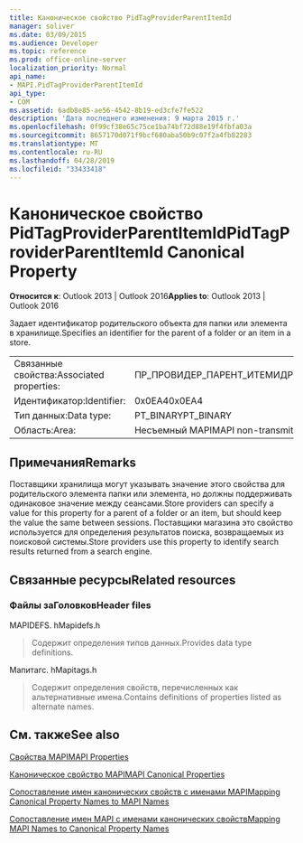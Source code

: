 ```yaml
---
title: Каноническое свойство PidTagProviderParentItemId
manager: soliver
ms.date: 03/09/2015
ms.audience: Developer
ms.topic: reference
ms.prod: office-online-server
localization_priority: Normal
api_name:
- MAPI.PidTagProviderParentItemId
api_type:
- COM
ms.assetid: 6adb8e85-ae56-4542-8b19-ed3cfe7fe522
description: 'Дата последнего изменения: 9 марта 2015 г.'
ms.openlocfilehash: 0f99cf38e65c75ce1ba74bf72d88e19f4fbfa03a
ms.sourcegitcommit: 8657170d071f9bcf680aba50b9c07f2a4fb82283
ms.translationtype: MT
ms.contentlocale: ru-RU
ms.lasthandoff: 04/28/2019
ms.locfileid: "33433418"
---
```

# <a name="pidtagproviderparentitemid-canonical-property"></a><span data-ttu-id="cf954-103">Каноническое свойство PidTagProviderParentItemId</span><span class="sxs-lookup"><span data-stu-id="cf954-103">PidTagProviderParentItemId Canonical Property</span></span>

  
  
<span data-ttu-id="cf954-104">**Относится к**: Outlook 2013 | Outlook 2016</span><span class="sxs-lookup"><span data-stu-id="cf954-104">**Applies to**: Outlook 2013 | Outlook 2016</span></span> 
  
<span data-ttu-id="cf954-105">Задает идентификатор родительского объекта для папки или элемента в хранилище.</span><span class="sxs-lookup"><span data-stu-id="cf954-105">Specifies an identifier for the parent of a folder or an item in a store.</span></span>
  
|||
|:-----|:-----|
|<span data-ttu-id="cf954-106">Связанные свойства:</span><span class="sxs-lookup"><span data-stu-id="cf954-106">Associated properties:</span></span>  <br/> |<span data-ttu-id="cf954-107">ПР_ПРОВИДЕР_ПАРЕНТ_ИТЕМИД</span><span class="sxs-lookup"><span data-stu-id="cf954-107">PR_PROVIDER_PARENT_ITEMID</span></span>  <br/> |
|<span data-ttu-id="cf954-108">Идентификатор:</span><span class="sxs-lookup"><span data-stu-id="cf954-108">Identifier:</span></span>  <br/> |<span data-ttu-id="cf954-109">0x0EA4</span><span class="sxs-lookup"><span data-stu-id="cf954-109">0x0EA4</span></span>  <br/> |
|<span data-ttu-id="cf954-110">Тип данных:</span><span class="sxs-lookup"><span data-stu-id="cf954-110">Data type:</span></span>  <br/> |<span data-ttu-id="cf954-111">PT_BINARY</span><span class="sxs-lookup"><span data-stu-id="cf954-111">PT_BINARY</span></span>  <br/> |
|<span data-ttu-id="cf954-112">Область:</span><span class="sxs-lookup"><span data-stu-id="cf954-112">Area:</span></span>  <br/> |<span data-ttu-id="cf954-113">Несъемный MAPI</span><span class="sxs-lookup"><span data-stu-id="cf954-113">MAPI non-transmittable</span></span>  <br/> |
   
## <a name="remarks"></a><span data-ttu-id="cf954-114">Примечания</span><span class="sxs-lookup"><span data-stu-id="cf954-114">Remarks</span></span>

<span data-ttu-id="cf954-115">Поставщики хранилища могут указывать значение этого свойства для родительского элемента папки или элемента, но должны поддерживать одинаковое значение между сеансами.</span><span class="sxs-lookup"><span data-stu-id="cf954-115">Store providers can specify a value for this property for a parent of a folder or an item, but should keep the value the same between sessions.</span></span> <span data-ttu-id="cf954-116">Поставщики магазина это свойство используется для определения результатов поиска, возвращаемых из поисковой системы.</span><span class="sxs-lookup"><span data-stu-id="cf954-116">Store providers use this property to identify search results returned from a search engine.</span></span>
  
## <a name="related-resources"></a><span data-ttu-id="cf954-117">Связанные ресурсы</span><span class="sxs-lookup"><span data-stu-id="cf954-117">Related resources</span></span>

### <a name="header-files"></a><span data-ttu-id="cf954-118">Файлы заГоловков</span><span class="sxs-lookup"><span data-stu-id="cf954-118">Header files</span></span>

<span data-ttu-id="cf954-119">MAPIDEFS. h</span><span class="sxs-lookup"><span data-stu-id="cf954-119">Mapidefs.h</span></span>
  
> <span data-ttu-id="cf954-120">Содержит определения типов данных.</span><span class="sxs-lookup"><span data-stu-id="cf954-120">Provides data type definitions.</span></span>
    
<span data-ttu-id="cf954-121">Мапитагс. h</span><span class="sxs-lookup"><span data-stu-id="cf954-121">Mapitags.h</span></span>
  
> <span data-ttu-id="cf954-122">Содержит определения свойств, перечисленных как альтернативные имена.</span><span class="sxs-lookup"><span data-stu-id="cf954-122">Contains definitions of properties listed as alternate names.</span></span>
    
## <a name="see-also"></a><span data-ttu-id="cf954-123">См. также</span><span class="sxs-lookup"><span data-stu-id="cf954-123">See also</span></span>



[<span data-ttu-id="cf954-124">Свойства MAPI</span><span class="sxs-lookup"><span data-stu-id="cf954-124">MAPI Properties</span></span>](mapi-properties.md)
  
[<span data-ttu-id="cf954-125">Каноническое свойство MAPI</span><span class="sxs-lookup"><span data-stu-id="cf954-125">MAPI Canonical Properties</span></span>](mapi-canonical-properties.md)
  
[<span data-ttu-id="cf954-126">Сопоставление имен канонических свойств с именами MAPI</span><span class="sxs-lookup"><span data-stu-id="cf954-126">Mapping Canonical Property Names to MAPI Names</span></span>](mapping-canonical-property-names-to-mapi-names.md)
  
[<span data-ttu-id="cf954-127">Сопоставление имен MAPI с именами канонических свойств</span><span class="sxs-lookup"><span data-stu-id="cf954-127">Mapping MAPI Names to Canonical Property Names</span></span>](mapping-mapi-names-to-canonical-property-names.md)

